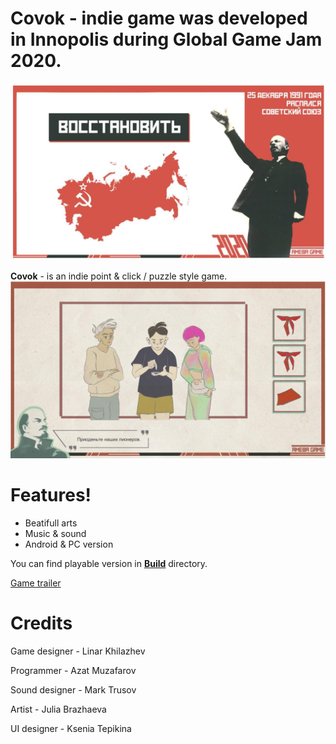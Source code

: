 # Covok - indie game was developed in Innopolis during Global Game Jam 2020.

![](https://github.com/linzer0/Covok-Inno-Global-Game-Jam-2020/blob/master/Build/first.jpg)

**Covok** - is an indie point & click / puzzle style game. 
![](https://github.com/linzer0/Covok-Inno-Global-Game-Jam-2020/blob/master/Build/second.jpg)
# Features!

  - Beatifull arts
  - Music & sound
  - Android & PC version
  
You can find playable version in **[Build](https://github.com/linzer0/Covok-Inno-Global-Game-Jam-2020/tree/master/Build)** directory.

[Game trailer](https://www.youtube.com/watch?v=HYyGJ18NqFw&feature=youtu.be)


# Credits 
Game designer - Linar Khilazhev

Programmer - Azat Muzafarov 

Sound designer - Mark Trusov 

Artist - Julia Brazhaeva 

UI designer - Ksenia Tepikina  
